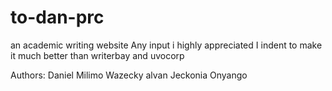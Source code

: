 # to-dan-prc
an academic writing website 
Any input i highly appreciated
I indent to make it much better than writerbay and uvocorp

Authors:
Daniel Milimo
Wazecky alvan
Jeckonia Onyango
